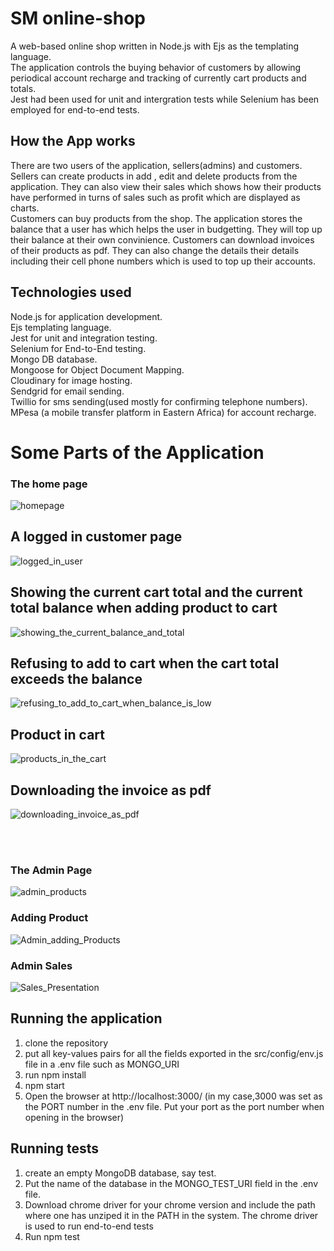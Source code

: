 

# SM online-shop
 A web-based online shop written in Node.js with Ejs as the templating language. <br/>The application controls the buying behavior of customers by allowing periodical account recharge and tracking of currently cart products and totals. <br/>
 Jest had been used for unit and intergration tests while  Selenium has been employed for end-to-end tests.
 
 ## How the App works
 There are two  users of the application, sellers(admins) and customers.<br/>
 Sellers can create products in add , edit and delete products from the application. They can also view their sales which shows how their products have performed in turns of sales such as profit which are  displayed as charts.
 <br/>
Customers can buy products from the shop. The application stores the  balance that a user has which helps the  user in budgetting. They will top up their balance at their own convinience. Customers can download invoices of their products as pdf. They can also change the details their details including  their cell phone numbers which is used to top up their accounts.

## Technologies used
 Node.js for application development.<br/>
 Ejs templating language.<br/>
Jest for unit and integration testing.<br/>
Selenium for End-to-End testing.<br/>
Mongo DB database.<br/>
Mongoose for Object Document Mapping.<br/>
Cloudinary for image hosting.<br/>
Sendgrid for email sending.<br/>
Twillio for sms sending(used mostly for confirming telephone numbers).
MPesa (a mobile transfer platform in Eastern Africa) for account recharge.


# Some Parts of the Application
### The home page
![homepage](https://user-images.githubusercontent.com/55924723/183141348-122d37ef-6677-46b6-ac88-b00371a1d7b0.png)

## A logged in customer page
![logged_in_user](https://user-images.githubusercontent.com/55924723/183141444-2366985b-44f4-4442-9c72-72e9732c5816.png)


## Showing the current cart total and the current total balance when adding product to cart
![showing_the_current_balance_and_total](https://user-images.githubusercontent.com/55924723/183141728-4030ab0d-4313-43b0-b425-2641d40b3661.png)

## Refusing to add to cart when the cart total exceeds the balance
![refusing_to_add_to_cart_when_balance_is_low](https://user-images.githubusercontent.com/55924723/183141658-3275b269-d7df-40e6-b66f-9491c766510b.png)

## Product in cart
![products_in_the_cart](https://user-images.githubusercontent.com/55924723/183141778-f2b81e3e-b2fe-495f-b7a4-23244497e020.png)

## Downloading the invoice as pdf
![downloading_invoice_as_pdf](https://user-images.githubusercontent.com/55924723/183141858-5cf27a98-af14-4e30-8fac-9c3d1540a6b9.png)




<br/> <br/>
###  The Admin Page
![admin_products](https://user-images.githubusercontent.com/55924723/183142531-bb1170ec-3651-40d4-aa04-0abd3165022c.png)

### Adding Product
![Admin_adding_Products](https://user-images.githubusercontent.com/55924723/183142611-7af4f0ce-6a82-4441-beb6-69381be80481.png)

### Admin Sales
![Sales_Presentation](https://user-images.githubusercontent.com/55924723/183475626-5847f37a-519a-4a55-9935-7deb1160ab7a.png)

 
 ## Running the  application
 1) clone the repository 
 2) put  all key-values pairs for all the fields exported in the src/config/env.js file  in a .env file such as MONGO_URI
 3) run npm install
 4) npm start
 3) Open the browser at http://localhost:3000/ (in my case,3000 was set as the PORT number in the .env file. 
   Put your port as the port number when opening in the browser)
 
 
  ## Running tests
 1) create an empty MongoDB database, say test.
 2) Put the name of the database in the MONGO_TEST_URI field in the .env file.
 3) Download chrome driver for your chrome version and include the path 
    where one has unziped it in the PATH in the system. The chrome driver is used to run end-to-end tests
 4) Run npm test 
 


